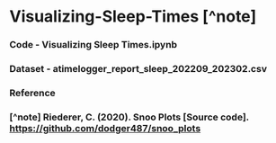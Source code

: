 # Visualizing-Sleep-Times [^note]

### Code - Visualizing Sleep Times.ipynb
### Dataset - atimelogger_report_sleep_202209_202302.csv

### Reference
### [^note] Riederer, C. (2020). Snoo Plots [Source code]. https://github.com/dodger487/snoo_plots
